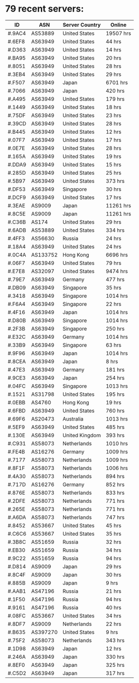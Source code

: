 # 79 recent servers:

| ID | ASN | Server Country | Online |
| ------ | ------ | ------ | ------ |
| #.9AC4 | AS53889 | United States | 19507 hrs |
| #.6EF8 | AS63949 | United States | 44 hrs |
| #.D363 | AS63949 | United States | 14 hrs |
| #.BA95 | AS63949 | United States | 20 hrs |
| #.8051 | AS63949 | United States | 28 hrs |
| #.3EB4 | AS63949 | United States | 29 hrs |
| #.F507 | AS63949 | Japan | 6701 hrs |
| #.7066 | AS63949 | Japan | 420 hrs |
| #.A495 | AS63949 | United States | 179 hrs |
| #.1449 | AS63949 | United States | 18 hrs |
| #.75DF | AS63949 | United States | 23 hrs |
| #.39CD | AS63949 | United States | 28 hrs |
| #.B445 | AS63949 | United States | 12 hrs |
| #.07F7 | AS63949 | United States | 17 hrs |
| #.0E7E | AS63949 | United States | 28 hrs |
| #.165A | AS63949 | United States | 19 hrs |
| #.DDA9 | AS63949 | United States | 15 hrs |
| #.285D | AS63949 | United States | 25 hrs |
| #.5B97 | AS63949 | United States | 373 hrs |
| #.DF53 | AS63949 | Singapore | 30 hrs |
| #.DCF9 | AS63949 | United States | 17 hrs |
| #.3EAE | AS9009 | Japan | 11261 hrs |
| #.8C5E | AS9009 | Japan | 11261 hrs |
| #.C36B | AS174 | United States | 29 hrs |
| #.6ADB | AS53889 | United States | 334 hrs |
| #.4FF3 | AS56630 | Russia | 24 hrs |
| #.18A4 | AS63949 | United States | 24 hrs |
| #.0C4A | AS133752 | Hong Kong | 6696 hrs |
| #.06F7 | AS63949 | United States | 79 hrs |
| #.E7E8 | AS32097 | United States | 9474 hrs |
| #.79E7 | AS63949 | Germany | 477 hrs |
| #.DB09 | AS63949 | Singapore | 35 hrs |
| #.3418 | AS63949 | Singapore | 1014 hrs |
| #.F6A4 | AS63949 | Singapore | 22 hrs |
| #.4F16 | AS63949 | Japan | 1014 hrs |
| #.D80B | AS63949 | Singapore | 1014 hrs |
| #.2F3B | AS63949 | Singapore | 250 hrs |
| #.E32C | AS63949 | Germany | 1014 hrs |
| #.33B9 | AS63949 | Singapore | 63 hrs |
| #.9F96 | AS63949 | Japan | 1014 hrs |
| #.8CEA | AS63949 | Japan | 8 hrs |
| #.47E3 | AS63949 | Germany | 181 hrs |
| #.9CE3 | AS63949 | Japan | 254 hrs |
| #.04FC | AS63949 | Singapore | 1013 hrs |
| #.1521 | AS31798 | United States | 195 hrs |
| #.0EBB | AS4760 | Hong Kong | 19 hrs |
| #.6FBD | AS63949 | United States | 760 hrs |
| #.69F6 | AS20473 | Australia | 1013 hrs |
| #.5EF9 | AS63949 | United States | 485 hrs |
| #.130E | AS63949 | United Kingdom | 393 hrs |
| #.C931 | AS58073 | Netherlands | 1010 hrs |
| #.FE4B | AS16276 | Germany | 1009 hrs |
| #.7177 | AS58073 | Netherlands | 1009 hrs |
| #.8F1F | AS58073 | Netherlands | 1006 hrs |
| #.4A30 | AS58073 | Netherlands | 894 hrs |
| #.717D | AS16276 | Germany | 852 hrs |
| #.876E | AS58073 | Netherlands | 833 hrs |
| #.2DFE | AS58073 | Netherlands | 771 hrs |
| #.265E | AS58073 | Netherlands | 771 hrs |
| #.A6DA | AS58073 | Netherlands | 747 hrs |
| #.8452 | AS53667 | United States | 45 hrs |
| #.C6C6 | AS53667 | United States | 35 hrs |
| #.3B8C | AS51659 | Russia | 32 hrs |
| #.EB30 | AS51659 | Russia | 34 hrs |
| #.9C22 | AS51659 | Russia | 94 hrs |
| #.D814 | AS9009 | Japan | 29 hrs |
| #.8C4F | AS9009 | Japan | 30 hrs |
| #.885B | AS9009 | Japan | 9 hrs |
| #.AAB1 | AS47196 | Russia | 21 hrs |
| #.1F50 | AS47196 | Russia | 94 hrs |
| #.9161 | AS47196 | Russia | 40 hrs |
| #.08FC | AS53667 | United States | 34 hrs |
| #.8DF7 | AS9009 | Netherlands | 22 hrs |
| #.B635 | AS397270 | United States | 9 hrs |
| #.75F2 | AS58073 | Netherlands | 343 hrs |
| #.1D98 | AS63949 | Japan | 12 hrs |
| #.246A | AS63949 | Japan | 330 hrs |
| #.8EF0 | AS63949 | Japan | 325 hrs |
| #.C5D2 | AS63949 | Japan | 317 hrs |

